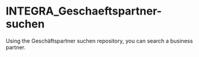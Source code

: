 # INTEGRA_Geschaeftspartner-suchen
Using the Geschäftspartner suchen repository, you can search a business partner.
